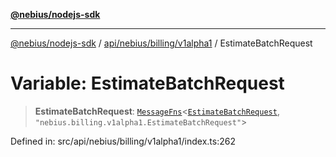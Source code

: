 [**@nebius/nodejs-sdk**](../../../../../README.md)

***

[@nebius/nodejs-sdk](../../../../../README.md) / [api/nebius/billing/v1alpha1](../README.md) / EstimateBatchRequest

# Variable: EstimateBatchRequest

> **EstimateBatchRequest**: [`MessageFns`](../../../../../runtime/protos/core/interfaces/MessageFns.md)\<[`EstimateBatchRequest`](../interfaces/EstimateBatchRequest.md), `"nebius.billing.v1alpha1.EstimateBatchRequest"`\>

Defined in: src/api/nebius/billing/v1alpha1/index.ts:262
